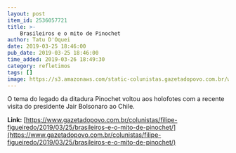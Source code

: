 ```yaml
---
layout: post
item_id: 2536057721
title: >-
    Brasileiros e o mito de Pinochet
author: Tatu D'Oquei
date: 2019-03-25 18:46:00
pub_date: 2019-03-25 18:46:00
time_added: 2019-03-26 18:49:30
category: refletimos
tags: []
image: https://s3.amazonaws.com/static-colunistas.gazetadopovo.com.br/wp-content/uploads/sites/222/2019/03/25194249/general-pinochet2.jpg
---
```


O tema do legado da ditadura Pinochet voltou aos holofotes com a recente visita do presidente Jair Bolsonaro ao Chile.

**Link:** [https://www.gazetadopovo.com.br/colunistas/filipe-figueiredo/2019/03/25/brasileiros-e-o-mito-de-pinochet/](https://www.gazetadopovo.com.br/colunistas/filipe-figueiredo/2019/03/25/brasileiros-e-o-mito-de-pinochet/)

